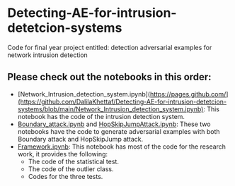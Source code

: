 # Detecting-AE-for-intrusion-detetcion-systems
Code for final year project entitled: detection adversarial examples for network intrusion detection
## Please check out the notebooks in this order:
- [Network_Intrusion_detection_system.ipynb](https://pages.github.com/](https://github.com/DalilaKhettaf/Detecting-AE-for-intrusion-detetcion-systems/blob/main/Network_Intrusion_detection_system.ipynb): This notebook has the code of the intrusion detection system.
- [Boundary_attack.ipynb](https://github.com/DalilaKhettaf/Detecting-AE-for-intrusion-detetcion-systems/blob/main/Boundary_attack.ipynb) and [HopSkipJumpAttack.ipynb](https://github.com/DalilaKhettaf/Detecting-AE-for-intrusion-detetcion-systems/blob/main/HopSkipJumpAttack.ipynb): These two notebooks have the code to generate adversarial examples with both Boundary attack and HopSkipJump attack.
- [Framework.ipynb](https://github.com/DalilaKhettaf/Detecting-AE-for-intrusion-detetcion-systems/blob/main/Framework.ipynb): This notebook has most of the code for the research work, it provides the following:
   - The code of the statistical test.
   - The code of the outlier class.
   - Codes for the three tests.

